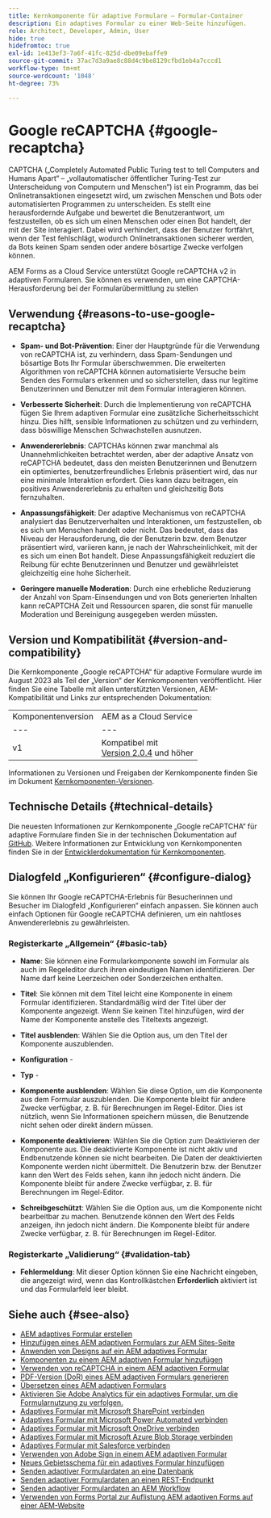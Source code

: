 ```yaml
---
title: Kernkomponente für adaptive Formulare – Formular-Container
description: Ein adaptives Formular zu einer Web-Seite hinzufügen.
role: Architect, Developer, Admin, User
hide: true
hidefromtoc: true
exl-id: 1e413ef3-7a6f-41fc-825d-dbe09ebaffe9
source-git-commit: 37ac7d3a9ae8c88d4c9be8129cfbd1eb4a7cccd1
workflow-type: tm+mt
source-wordcount: '1048'
ht-degree: 73%

---
```


# Google reCAPTCHA {#google-recaptcha}

CAPTCHA („Completely Automated Public Turing test to tell Computers and Humans Apart“ – „vollautomatischer öffentlicher Turing-Test zur Unterscheidung von Computern und Menschen“) ist ein Programm, das bei Onlinetransaktionen eingesetzt wird, um zwischen Menschen und Bots oder automatisierten Programmen zu unterscheiden. Es stellt eine herausfordernde Aufgabe und bewertet die Benutzerantwort, um festzustellen, ob es sich um einen Menschen oder einen Bot handelt, der mit der Site interagiert. Dabei wird verhindert, dass der Benutzer fortfährt, wenn der Test fehlschlägt, wodurch Onlinetransaktionen sicherer werden, da Bots keinen Spam senden oder andere bösartige Zwecke verfolgen können.

AEM Forms as a Cloud Service unterstützt Google reCAPTCHA v2 in adaptiven Formularen. Sie können es verwenden, um eine CAPTCHA-Herausforderung bei der Formularübermittlung zu stellen

## Verwendung {#reasons-to-use-google-recaptcha}


- **Spam- und Bot-Prävention**: Einer der Hauptgründe für die Verwendung von reCAPTCHA ist, zu verhindern, dass Spam-Sendungen und bösartige Bots Ihr Formular überschwemmen. Die erweiterten Algorithmen von reCAPTCHA können automatisierte Versuche beim Senden des Formulars erkennen und so sicherstellen, dass nur legitime Benutzerinnen und Benutzer mit dem Formular interagieren können.

- **Verbesserte Sicherheit**: Durch die Implementierung von reCAPTCHA fügen Sie Ihrem adaptiven Formular eine zusätzliche Sicherheitsschicht hinzu. Dies hilft, sensible Informationen zu schützen und zu verhindern, dass böswillige Menschen Schwachstellen ausnutzen.

- **Anwendererlebnis**: CAPTCHAs können zwar manchmal als Unannehmlichkeiten betrachtet werden, aber der adaptive Ansatz von reCAPTCHA bedeutet, dass den meisten Benutzerinnen und Benutzern ein optimiertes, benutzerfreundliches Erlebnis präsentiert wird, das nur eine minimale Interaktion erfordert. Dies kann dazu beitragen, ein positives Anwendererlebnis zu erhalten und gleichzeitig Bots fernzuhalten.

- **Anpassungsfähigkeit**: Der adaptive Mechanismus von reCAPTCHA analysiert das Benutzerverhalten und Interaktionen, um festzustellen, ob es sich um Menschen handelt oder nicht. Das bedeutet, dass das Niveau der Herausforderung, die der Benutzerin bzw. dem Benutzer präsentiert wird, variieren kann, je nach der Wahrscheinlichkeit, mit der es sich um einen Bot handelt. Diese Anpassungsfähigkeit reduziert die Reibung für echte Benutzerinnen und Benutzer und gewährleistet gleichzeitig eine hohe Sicherheit.

- **Geringere manuelle Moderation**: Durch eine erhebliche Reduzierung der Anzahl von Spam-Einsendungen und von Bots generierten Inhalten kann reCAPTCHA Zeit und Ressourcen sparen, die sonst für manuelle Moderation und Bereinigung ausgegeben werden müssten.

## Version und Kompatibilität {#version-and-compatibility}

Die Kernkomponente „Google reCAPTCHA“ für adaptive Formulare wurde im August 2023 als Teil der „Version“ der Kernkomponenten veröffentlicht. Hier finden Sie eine Tabelle mit allen unterstützten Versionen, AEM-Kompatibilität und Links zur entsprechenden Dokumentation:

|  |  |
|---|---|
| Komponentenversion | AEM as a Cloud Service |
| --- | --- |
| v1 | Kompatibel mit<br>[Version 2.0.4](/help/versions.md) und höher | Kompatibel | Kompatibel |

Informationen zu Versionen und Freigaben der Kernkomponente finden Sie im Dokument [Kernkomponenten-Versionen](/help/versions.md).

## Technische Details {#technical-details}

Die neuesten Informationen zur Kernkomponente „Google reCAPTCHA“ für adaptive Formulare finden Sie in der technischen Dokumentation auf [GitHub](https://github.com/adobe/aem-core-forms-components/tree/master/ui.af.apps/src/main/content/jcr_root/apps/core/fd/components/form/recaptcha/v1/recaptcha). Weitere Informationen zur Entwicklung von Kernkomponenten finden Sie in der [Entwicklerdokumentation für Kernkomponenten](/help/developing/overview.md).

## Dialogfeld „Konfigurieren“ {#configure-dialog}

Sie können Ihr Google reCAPTCHA-Erlebnis für Besucherinnen und Besucher im Dialogfeld „Konfigurieren“ einfach anpassen. Sie können auch einfach Optionen für Google reCAPTCHA definieren, um ein nahtloses Anwendererlebnis zu gewährleisten.

### Registerkarte „Allgemein“ {#basic-tab}

- **Name**: Sie können eine Formularkomponente sowohl im Formular als auch im Regeleditor durch ihren eindeutigen Namen identifizieren. Der Name darf keine Leerzeichen oder Sonderzeichen enthalten.

- **Titel**: Sie können mit dem Titel leicht eine Komponente in einem Formular identifizieren. Standardmäßig wird der Titel über der Komponente angezeigt. Wenn Sie keinen Titel hinzufügen, wird der Name der Komponente anstelle des Titeltexts angezeigt.

- **Titel ausblenden**: Wählen Sie die Option aus, um den Titel der Komponente auszublenden.

- **Konfiguration** -

- **Typ** -

- **Komponente ausblenden**: Wählen Sie diese Option, um die Komponente aus dem Formular auszublenden. Die Komponente bleibt für andere Zwecke verfügbar, z. B. für Berechnungen im Regel-Editor. Dies ist nützlich, wenn Sie Informationen speichern müssen, die Benutzende nicht sehen oder direkt ändern müssen.

- **Komponente deaktivieren**: Wählen Sie die Option zum Deaktivieren der Komponente aus. Die deaktivierte Komponente ist nicht aktiv und Endbenutzende können sie nicht bearbeiten. Die Daten der deaktivierten Komponente werden nicht übermittelt. Die Benutzerin bzw. der Benutzer kann den Wert des Felds sehen, kann ihn jedoch nicht ändern. Die Komponente bleibt für andere Zwecke verfügbar, z. B. für Berechnungen im Regel-Editor.

- **Schreibgeschützt**: Wählen Sie die Option aus, um die Komponente nicht bearbeitbar zu machen. Benutzende können den Wert des Felds anzeigen, ihn jedoch nicht ändern. Die Komponente bleibt für andere Zwecke verfügbar, z. B. für Berechnungen im Regel-Editor.

### Registerkarte „Validierung“ {#validation-tab}

- **Fehlermeldung**: Mit dieser Option können Sie eine Nachricht eingeben, die angezeigt wird, wenn das Kontrollkästchen **Erforderlich** aktiviert ist und das Formularfeld leer bleibt.

## Siehe auch {#see-also}

- [AEM adaptives Formular erstellen](https://experienceleague.adobe.com/docs/experience-manager-cloud-service/content/forms/adaptive-forms-authoring/authoring-adaptive-forms-core-components/create-an-adaptive-form-on-forms-cs/creating-adaptive-form-core-components.html?lang=de)
- [Hinzufügen eines AEM adaptiven Formulars zur AEM Sites-Seite](https://experienceleague.adobe.com/docs/experience-manager-cloud-service/content/forms/adaptive-forms-authoring/create-or-add-an-adaptive-form-to-aem-sites-page.html?lang=de)
- [Anwenden von Designs auf ein AEM adaptives Formular](https://experienceleague.adobe.com/docs/experience-manager-cloud-service/content/forms/adaptive-forms-authoring/authoring-adaptive-forms-core-components/create-an-adaptive-form-on-forms-cs/using-themes-in-core-components.html?lang=de)
- [Komponenten zu einem AEM adaptiven Formular hinzufügen](/help/adaptive-forms/introduction.md#adaptive-forms-core-components-components)
- [Verwenden von reCAPTCHA in einem AEM adaptiven Formular](https://experienceleague.adobe.com/docs/experience-manager-cloud-service/content/forms/adaptive-forms-authoring/authoring-adaptive-forms-foundation-components/add-components-to-an-adaptive-form/captcha-adaptive-forms.html)
- [PDF-Version (DoR) eines AEM adaptiven Formulars generieren](https://experienceleague.adobe.com/docs/experience-manager-cloud-service/content/forms/adaptive-forms-authoring/authoring-adaptive-forms-core-components/create-an-adaptive-form-on-forms-cs/generate-document-of-record-core-components.html)
- [Übersetzen eines AEM adaptiven Formulars](https://experienceleague.adobe.com/docs/experience-manager-cloud-service/content/forms/adaptive-forms-authoring/authoring-adaptive-forms-core-components/create-an-adaptive-form-on-forms-cs/using-aem-translation-workflow-to-localize-adaptive-forms-core-components.html)
- [Aktivieren Sie Adobe Analytics für ein adaptives Formular, um die Formularnutzung zu verfolgen.](https://experienceleague.adobe.com/docs/experience-manager-cloud-service/content/forms/integrate/services/enable-adobe-analytics-adaptive-form-using-experience-cloud-setup-automation.html)
- [Adaptives Formular mit Microsoft SharePoint verbinden](https://experienceleague.adobe.com/docs/experience-manager-cloud-service/content/forms/adaptive-forms-authoring/authoring-adaptive-forms-core-components/create-an-adaptive-form-on-forms-cs/configure-submit-actions-core-components.html#create-sharepoint-configuration)
- [Adaptives Formular mit Microsoft Power Automated verbinden](https://experienceleague.adobe.com/docs/experience-manager-cloud-service/content/forms/adaptive-forms-authoring/authoring-adaptive-forms-core-components/create-an-adaptive-form-on-forms-cs/configure-submit-actions-core-components.html#microsoft-power-automate)
- [Adaptives Formular mit Microsoft OneDrive verbinden](https://experienceleague.adobe.com/docs/experience-manager-cloud-service/content/forms/adaptive-forms-authoring/authoring-adaptive-forms-core-components/create-an-adaptive-form-on-forms-cs/configure-submit-actions-core-components.html#submit-to-onedrive)
- [Adaptives Formular mit Microsoft Azure Blob Storage verbinden](https://experienceleague.adobe.com/docs/experience-manager-cloud-service/content/forms/adaptive-forms-authoring/authoring-adaptive-forms-core-components/create-an-adaptive-form-on-forms-cs/configure-submit-actions-core-components.html#submit-to-azure-blob-storage)
- [Adaptives Formular mit Salesforce verbinden](https://experienceleague.adobe.com/docs/experience-manager-cloud-service/content/forms/integrate/use-form-data-model/oauth2-client-credentials-flow-for-server-to-server-integration.html)
- [Verwenden von Adobe Sign in einem AEM adaptiven Formular](https://experienceleague.adobe.com/docs/experience-manager-cloud-service/content/forms/adaptive-forms-authoring/authoring-adaptive-forms-foundation-components/use-adobe-sign/working-with-adobe-sign.html?lang=de)
- [Neues Gebietsschema für ein adaptives Formular hinzufügen](https://experienceleague.adobe.com/docs/experience-manager-cloud-service/content/forms/adaptive-forms-authoring/authoring-adaptive-forms-core-components/create-an-adaptive-form-on-forms-cs/supporting-new-language-localization-core-components.html)
- [Senden adaptiver Formulardaten an eine Datenbank](https://experienceleague.adobe.com/docs/experience-manager-cloud-service/content/forms/integrate/use-form-data-model/data-integration.html?lang=de)
- [Senden adaptiver Formulardaten an einen REST-Endpunkt](https://experienceleague.adobe.com/docs/experience-manager-cloud-service/content/forms/adaptive-forms-authoring/authoring-adaptive-forms-core-components/create-an-adaptive-form-on-forms-cs/configure-submit-actions-core-components.html#submit-to-rest-endpoint)
- [Senden adaptiver Formulardaten an AEM Workflow](https://experienceleague.adobe.com/docs/experience-manager-cloud-service/content/forms/adaptive-forms-authoring/authoring-adaptive-forms-core-components/create-an-adaptive-form-on-forms-cs/configure-submit-actions-core-components.html#invoke-an-aem-workflow)
- [Verwenden von Forms Portal zur Auflistung AEM adaptiven Forms auf einer AEM-Website](https://experienceleague.adobe.com/docs/experience-manager-cloud-service/content/forms/adaptive-forms-authoring/authoring-adaptive-forms-foundation-components/configure-forms-portal.html)


